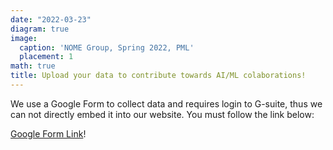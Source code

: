 ```yaml
---
date: "2022-03-23"
diagram: true
image:
  caption: 'NOME Group, Spring 2022, PML'
  placement: 1
math: true
title: Upload your data to contribute towards AI/ML colaborations!
---
```


We use a Google Form to collect data and requires login to G-suite, thus we can not directly embed it into our website. You must follow the link below:

<a href="https://docs.google.com/forms/d/e/1FAIpQLSdul7yZhiwGjuSQ_ZZHlaqrYazDlofdeQ7EwWE_vBrKdggRFQ/viewform?usp=sf_link">Google Form Link</a>!